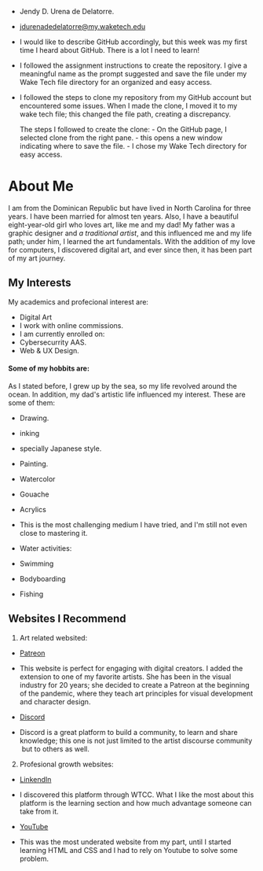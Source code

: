 * Jendy D. Urena de Delatorre.

* jdurenadedelatorre@my.waketech.edu

* I would like to describe GitHub accordingly, but this week was my first time 
  I heard about GitHub. There is a lot I need to learn!

* I followed the assignment instructions to create the repository. I give a meaningful 
  name as the prompt suggested and save the file under my Wake Tech file directory
  for an organized and easy access.
 
* I followed the steps to clone my repository from my GitHub account but encountered some issues. 
  When I made the clone, I moved it to my wake tech file; this changed the file path, creating a discrepancy. 
 
  The steps I followed to create the clone:
           - On the GitHub page, I selected clone from the right pane.
           - this opens a new window indicating where to save the file.
           - I chose my Wake Tech directory for easy access. 

# About Me 

 I am from the Dominican Republic but have lived in North Carolina for three years. I have been married for almost ten years. Also, I have a beautiful eight-year-old girl who loves art, like me and my dad! My father was a graphic designer and _a traditional artist_, and this influenced me and my life path; under him, I learned the art fundamentals. With the addition of my love for computers, I discovered digital art, and ever since then, it has been part of my art journey. 

## My Interests
 
My academics and profecional interest are:

* Digital Art
 * I work with online commissions.
* I am currently enrolled on:
 * Cybersecurrity AAS.
 * Web & UX Design. 

#### Some of my hobbits are:
 
As I stated before, I grew up by the sea, so my life revolved around the ocean. In addition, my dad's artistic life influenced my interest. These are some of them:

* Drawing.
 * inking
  * specially Japanese style.

* Painting.
 * Watercolor
 * Gouache
 * Acrylics
  * This is the most challenging medium I have tried, and I'm still not even close to mastering it. 

* Water activities:
 * Swimming
 * Bodyboarding
 * Fishing

## Websites I Recommend

1. Art related websited:

  - [Patreon](https://www.patreo.com/loish)

  - This website is perfect for engaging with digital creators. I added the extension to one of my favorite artists. She has been in the visual industry for 20 years; she decided to create a Patreon at the beginning of the pandemic, where they teach art principles for visual development and character design. 
 
  - [Discord](https://www.discord.com)

  - Discord is a great platform to build a community, to learn and share knowledge; this one is not just limited to the artist discourse community  but to others as well. 

2. Profesional growth websites:

  - [LinkendIn](https://linkendin.com)

  - I discovered this platform through WTCC. What I like the most about this platform is the learning section and how much advantage someone can take from it.

  - [YouTube](https://www.youtube.com)

  - This was the most underated website from my part, until I started learning HTML and CSS and I had to rely on Youtube to solve some problem.

    